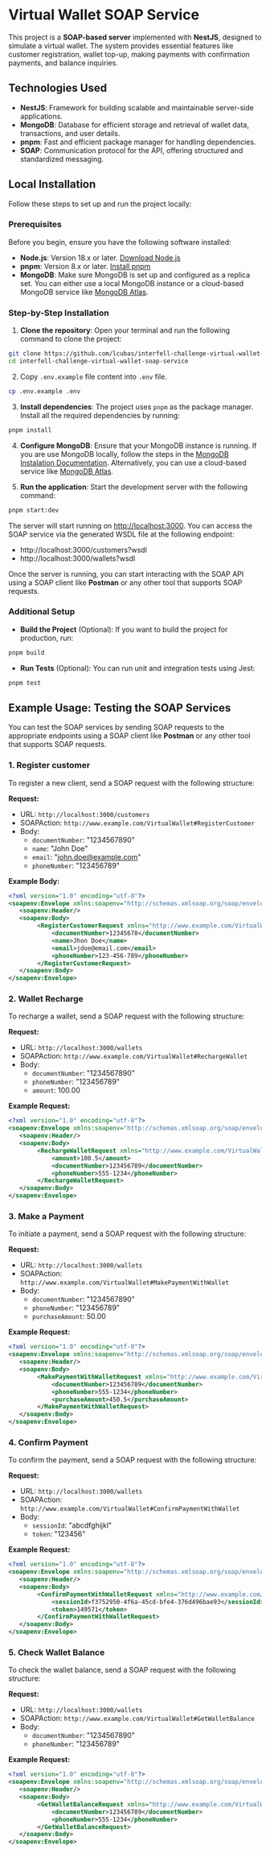 # Virtual Wallet SOAP Service

This project is a **SOAP-based server** implemented with **NestJS**, designed to simulate a virtual wallet. The system provides essential features like customer registration, wallet top-up, making payments with confirmation payments, and balance inquiries.

## Technologies Used

- **NestJS**: Framework for building scalable and maintainable server-side applications.
- **MongoDB**: Database for efficient storage and retrieval of wallet data, transactions, and user details.
- **pnpm**: Fast and efficient package manager for handling dependencies.
- **SOAP**: Communication protocol for the API, offering structured and standardized messaging.

## Local Installation

Follow these steps to set up and run the project locally:

### Prerequisites

Before you begin, ensure you have the following software installed:

- **Node.js**: Version 18.x or later. [Download Node.js](https://nodejs.org/en/download/)
- **pnpm**: Version 8.x or later. [Install pnpm](https://pnpm.io/installation)
- **MongoDB**: Make sure MongoDB is set up and configured as a replica set. You can either use a local MongoDB instance or a cloud-based MongoDB service like [MongoDB Atlas](https://www.mongodb.com/cloud/atlas).

### Step-by-Step Installation

1. **Clone the repository**:
Open your terminal and run the following command to clone the project:

```bash 
git clone https://github.com/lcubas/interfell-challenge-virtual-wallet-soap-service.git
cd interfell-challenge-virtual-wallet-soap-service
```

2. Copy `.env.example` file content into `.env` file.

```sh
cp .env.example .env
```

3. **Install dependencies**:
The project uses `pnpm` as the package manager. Install all the required dependencies by running:

```bash 
pnpm install
```

4. **Configure MongoDB**:
Ensure that your MongoDB instance is running. If you are use MongoDB locally, follow the steps in the [MongoDB Instalation Documentation](https://www.mongodb.com/docs/manual/installation/). Alternatively, you can use a cloud-based service like [MongoDB Atlas](https://www.mongodb.com/cloud/atlas).

5. **Run the application**:
Start the development server with the following command:

```bash 
pnpm start:dev
```

The server will start running on [http://localhost:3000](http://localhost:3000). You can access the SOAP service via the generated WSDL file at the following endpoint:
- http://localhost:3000/customers?wsdl
- http://localhost:3000/wallets?wsdl

Once the server is running, you can start interacting with the SOAP API using a SOAP client like **Postman** or any other tool that supports SOAP requests.

### Additional Setup

- **Build the Project** (Optional):
If you want to build the project for production, run:
```bash 
pnpm build
```

- **Run Tests** (Optional):
You can run unit and integration tests using Jest:
```bash 
pnpm test
```

## Example Usage: Testing the SOAP Services

You can test the SOAP services by sending SOAP requests to the appropriate endpoints using a SOAP client like **Postman** or any other tool that supports SOAP requests.

### 1. Register customer
To register a new client, send a SOAP request with the following structure:

**Request:**
- URL: `http://localhost:3000/customers`
- SOAPAction: `http://www.example.com/VirtualWallet#RegisterCustomer`
- Body:
  - `documentNumber`: "1234567890"
  - `name`: "John Doe"
  - `email`: "john.doe@example.com"
  - `phoneNumber`: "123456789"

**Example Body:**
```xml 
<?xml version="1.0" encoding="utf-8"?>
<soapenv:Envelope xmlns:soapenv="http://schemas.xmlsoap.org/soap/envelope/" xmlns:tns="http://www.example.com/VirtualWallet">
   <soapenv:Header/>
   <soapenv:Body>
        <RegisterCustomerRequest xmlns="http://www.example.com/VirtualWallet">
            <documentNumber>12345678</documentNumber>
            <name>Jhon Doe</name>
            <email>jdoe@email.com</email>
            <phoneNumber>123-456-789</phoneNumber>
        </RegisterCustomerRequest>
   </soapenv:Body>
</soapenv:Envelope>
```

### 2. Wallet Recharge
To recharge a wallet, send a SOAP request with the following structure:

**Request:**
- URL: `http://localhost:3000/wallets`
- SOAPAction: `http://www.example.com/VirtualWallet#RechargeWallet`
- Body:
  - `documentNumber`: "1234567890"
  - `phoneNumber`: "123456789"
  - `amount`: 100.00

**Example Request:**
```xml
<?xml version="1.0" encoding="utf-8"?>
<soapenv:Envelope xmlns:soapenv="http://schemas.xmlsoap.org/soap/envelope/" xmlns:tns="http://www.example.com/VirtualWallet">
   <soapenv:Header/>
   <soapenv:Body>
        <RechargeWalletRequest xmlns="http://www.example.com/VirtualWallet">
            <amount>100.5</amount>
            <documentNumber>123456789</documentNumber>
            <phoneNumber>555-1234</phoneNumber>
        </RechargeWalletRequest>
   </soapenv:Body>
</soapenv:Envelope>
```

### 3. Make a Payment
To initiate a payment, send a SOAP request with the following structure:

**Request:**

- URL: `http://localhost:3000/wallets`
- SOAPAction: `http://www.example.com/VirtualWallet#MakePaymentWithWallet`
- Body:
  - `documentNumber`: "1234567890"
  - `phoneNumber`: "123456789"
  - `purchaseAmount`: 50.00

**Example Request:**
```xml
<?xml version="1.0" encoding="utf-8"?>
<soapenv:Envelope xmlns:soapenv="http://schemas.xmlsoap.org/soap/envelope/" xmlns:tns="http://www.example.com/VirtualWallet">
   <soapenv:Header/>
   <soapenv:Body>
        <MakePaymentWithWalletRequest xmlns="http://www.example.com/VirtualWallet">
            <documentNumber>123456789</documentNumber>
            <phoneNumber>555-1234</phoneNumber>
            <purchaseAmount>450.5</purchaseAmount>
        </MakePaymentWithWalletRequest>
   </soapenv:Body>
</soapenv:Envelope>
```

### 4. Confirm Payment
To confirm the payment, send a SOAP request with the following structure:

**Request:**

- URL: `http://localhost:3000/wallets`
- SOAPAction: `http://www.example.com/VirtualWallet#ConfirmPaymentWithWallet`
- Body:
  - `sessionId`: "abcdfghijkl"
  - `token`: "123456"

**Example Request:**
```xml
<?xml version="1.0" encoding="utf-8"?>
<soapenv:Envelope xmlns:soapenv="http://schemas.xmlsoap.org/soap/envelope/" xmlns:tns="http://www.example.com/VirtualWallet">
   <soapenv:Header/>
   <soapenv:Body>
        <ConfirmPaymentWithWalletRequest xmlns="http://www.example.com/VirtualWallet">
            <sessionId>f3752950-4f6a-45cd-bfe4-376d496bae93</sessionId>
            <token>149571</token>
        </ConfirmPaymentWithWalletRequest>
   </soapenv:Body>
</soapenv:Envelope>
```

### 5. Check Wallet Balance
To check the wallet balance, send a SOAP request with the following structure:

**Request:**

- URL: `http://localhost:3000/wallets`
- SOAPAction: `http://www.example.com/VirtualWallet#GetWalletBalance`
- Body:
  - `documentNumber`: "1234567890"
  - `phoneNumber`: "123456789"

**Example Request:**
```xml
<?xml version="1.0" encoding="utf-8"?>
<soapenv:Envelope xmlns:soapenv="http://schemas.xmlsoap.org/soap/envelope/" xmlns:tns="http://www.example.com/VirtualWallet">
   <soapenv:Header/>
   <soapenv:Body>
        <GetWalletBalanceRequest xmlns="http://www.example.com/VirtualWallet">
            <documentNumber>123456789</documentNumber>
            <phoneNumber>555-1234</phoneNumber>
        </GetWalletBalanceRequest>
   </soapenv:Body>
</soapenv:Envelope>
```
